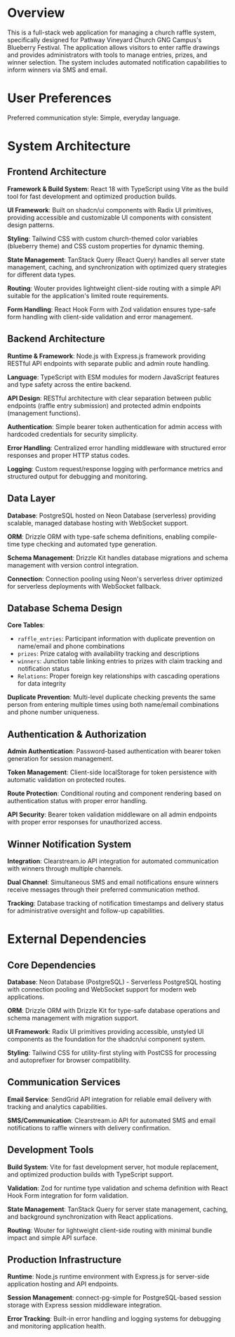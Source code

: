 # Overview

This is a full-stack web application for managing a church raffle system, specifically designed for Pathway Vineyard Church GNG Campus's Blueberry Festival. The application allows visitors to enter raffle drawings and provides administrators with tools to manage entries, prizes, and winner selection. The system includes automated notification capabilities to inform winners via SMS and email.

# User Preferences

Preferred communication style: Simple, everyday language.

# System Architecture

## Frontend Architecture

**Framework & Build System**: React 18 with TypeScript using Vite as the build tool for fast development and optimized production builds.

**UI Framework**: Built on shadcn/ui components with Radix UI primitives, providing accessible and customizable UI components with consistent design patterns.

**Styling**: Tailwind CSS with custom church-themed color variables (blueberry theme) and CSS custom properties for dynamic theming.

**State Management**: TanStack Query (React Query) handles all server state management, caching, and synchronization with optimized query strategies for different data types.

**Routing**: Wouter provides lightweight client-side routing with a simple API suitable for the application's limited route requirements.

**Form Handling**: React Hook Form with Zod validation ensures type-safe form handling with client-side validation and error management.

## Backend Architecture

**Runtime & Framework**: Node.js with Express.js framework providing RESTful API endpoints with separate public and admin route handling.

**Language**: TypeScript with ESM modules for modern JavaScript features and type safety across the entire backend.

**API Design**: RESTful architecture with clear separation between public endpoints (raffle entry submission) and protected admin endpoints (management functions).

**Authentication**: Simple bearer token authentication for admin access with hardcoded credentials for security simplicity.

**Error Handling**: Centralized error handling middleware with structured error responses and proper HTTP status codes.

**Logging**: Custom request/response logging with performance metrics and structured output for debugging and monitoring.

## Data Layer

**Database**: PostgreSQL hosted on Neon Database (serverless) providing scalable, managed database hosting with WebSocket support.

**ORM**: Drizzle ORM with type-safe schema definitions, enabling compile-time type checking and automated type generation.

**Schema Management**: Drizzle Kit handles database migrations and schema management with version control integration.

**Connection**: Connection pooling using Neon's serverless driver optimized for serverless deployments with WebSocket fallback.

## Database Schema Design

**Core Tables**:
- `raffle_entries`: Participant information with duplicate prevention on name/email and phone combinations
- `prizes`: Prize catalog with availability tracking and descriptions
- `winners`: Junction table linking entries to prizes with claim tracking and notification status
- `Relations`: Proper foreign key relationships with cascading operations for data integrity

**Duplicate Prevention**: Multi-level duplicate checking prevents the same person from entering multiple times using both name/email combinations and phone number uniqueness.

## Authentication & Authorization

**Admin Authentication**: Password-based authentication with bearer token generation for session management.

**Token Management**: Client-side localStorage for token persistence with automatic validation on protected routes.

**Route Protection**: Conditional routing and component rendering based on authentication status with proper error handling.

**API Security**: Bearer token validation middleware on all admin endpoints with proper error responses for unauthorized access.

## Winner Notification System

**Integration**: Clearstream.io API integration for automated communication with winners through multiple channels.

**Dual Channel**: Simultaneous SMS and email notifications ensure winners receive messages through their preferred communication method.

**Tracking**: Database tracking of notification timestamps and delivery status for administrative oversight and follow-up capabilities.

# External Dependencies

## Core Dependencies

**Database**: Neon Database (PostgreSQL) - Serverless PostgreSQL hosting with connection pooling and WebSocket support for modern web applications.

**ORM**: Drizzle ORM with Drizzle Kit for type-safe database operations and schema management with migration support.

**UI Framework**: Radix UI primitives providing accessible, unstyled UI components as the foundation for the shadcn/ui component system.

**Styling**: Tailwind CSS for utility-first styling with PostCSS for processing and autoprefixer for browser compatibility.

## Communication Services

**Email Service**: SendGrid API integration for reliable email delivery with tracking and analytics capabilities.

**SMS/Communication**: Clearstream.io API for automated SMS and email notifications to raffle winners with delivery confirmation.

## Development Tools

**Build System**: Vite for fast development server, hot module replacement, and optimized production builds with TypeScript support.

**Validation**: Zod for runtime type validation and schema definition with React Hook Form integration for form validation.

**State Management**: TanStack Query for server state management, caching, and background synchronization with React applications.

**Routing**: Wouter for lightweight client-side routing with minimal bundle impact and simple API surface.

## Production Infrastructure

**Runtime**: Node.js runtime environment with Express.js for server-side application hosting and API endpoints.

**Session Management**: connect-pg-simple for PostgreSQL-based session storage with Express session middleware integration.

**Error Tracking**: Built-in error handling and logging systems for debugging and monitoring application health.